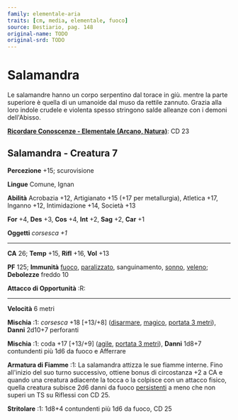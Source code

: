 ```yaml
---
family: elementale-aria
traits: [cm, media, elementale, fuoco]
source: Bestiario, pag. 148
original-name: TODO
original-srd: TODO
---
```


# Salamandra

Le salamandre hanno un corpo serpentino dal torace in giù. mentre la parte
superiore è quella di un umanoide dal muso da rettile zannuto. Grazia alla loro
indole crudele e violenta spesso stringono salde alleanze con i demoni
dell'Abisso.

**[Ricordare Conoscenze - Elementale (Arcano, Natura)](/azioni/ricordare-conoscenze)**:
CD 23

## Salamandra - Creatura 7

**Percezione** +15; scurovisione

**Lingue** Comune, Ignan

**Abilità** Acrobazia +12, Artigianato +15 (+17 per metallurgia), Atletica +17,
Inganno +12, Intimidazione +14, Società +13

**For** +4, **Des** +3, **Cos** +4, **Int** +2, **Sag** +2, **Car** +1

**Oggetti** _corsesca +1_

---

**CA** 26; **Temp** +15, **Rifl** +16, **Vol** +13

**PF** 125; **Immunità** [fuoco](/tratti/fuoco),
[paralizzato](/condizioni/paralizzato), sanguinamento, [sonno](/tratti/sonno),
[veleno](/tratti/veleno); **Debolezze** freddo 10

**Attacco di Opportunità** :R:

---

**Velocità** 6 metri

**Mischia** :1: _corsesca_ +18 \[+13/+8] ([disarmare](/tratti/disarmare),
[magico](/tratti/magico), [portata 3 metri](/tratti/portata)), **Danni** 2d10+7
perforanti

**Mischia** :1: coda +17 \[+13/+9] ([agile](/tratti/agile),
[portata 3 metri](/tratti/portata)), **Danni** 1d8+7 contundenti più 1d6 da
fuoco e Afferrare

**Armatura di Fiamme** :1: La salamandra attizza le sue fiamme interne. Fino
all'inizio del suo turno successivo, ottiene bonus di circostanza +2 a CA e
quando una creatura adiacente la tocca o la colpisce con un attacco fisico,
quella creatura subisce 2d6 danni da fuoco
[persistenti](/condizioni/danno-persistente) a meno che non superi un TS su
Riflessi con CD 25.

**Stritolare** :1: 1d8+4 contundenti più 1d6 da fuoco, CD 25
